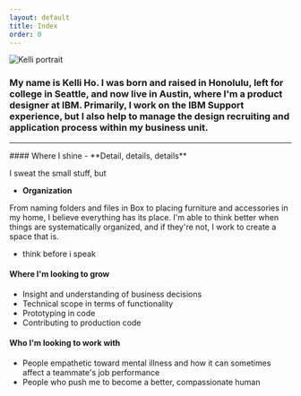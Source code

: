 ```yaml
---
layout: default
title: Index
order: 0
---
```


<!-- I am fairly active on [Twitter](https://twitter.com/kellular) and occasionally share random work on [Dribbble](https://dribbble.com/kellular). -->

![Kelli portrait](../../images/kelli.png)

### My name is Kelli Ho. I was born and raised in Honolulu, left for college in Seattle, and now live in Austin, where I'm a product designer at IBM. Primarily, I work on the IBM Support experience, but I also help to manage the design recruiting and application process within my business unit.
<hr>
#### Where I shine
- **Detail, details, details**

I sweat the small stuff, but

- **Organization**

From naming folders and files in Box to placing furniture and accessories in my home, I believe everything has its place. I'm able to think better when things are systematically organized, and if they're not, I work to create a space that is.

- think before i speak

#### Where I'm looking to grow
- Insight and understanding of business decisions
- Technical scope in terms of functionality
- Prototyping in code
- Contributing to production code

#### Who I'm looking to work with
- People empathetic toward mental illness and how it can sometimes affect a teammate's job performance
- People who push me to become a better, compassionate human
